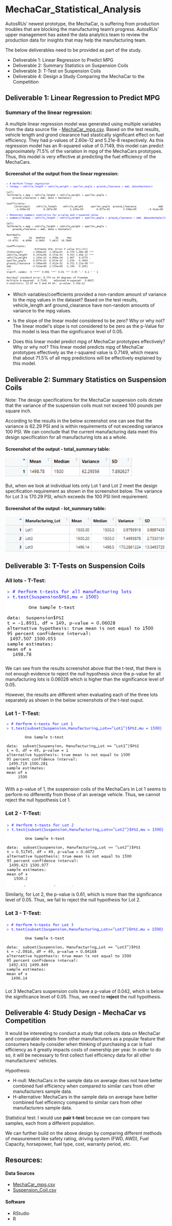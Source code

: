 # MechaCar_Statistical_Analysis
AutosRUs’ newest prototype, the MechaCar, is suffering from production troubles that are blocking the manufacturing team’s progress. AutosRUs’ upper management has asked the data analytics team to review the production data for insights that may help the manufacturing team.

The below deliverables need to be provided as part of the study.
- Deliverable 1: Linear Regression to Predict MPG
- Deliverable 2: Summary Statistics on Suspension Coils
- Deliverable 3: T-Test on Suspension Coils
- Deliverable 4: Design a Study Comparing the MechaCar to the Competition


## Deliverable 1: Linear Regression to Predict MPG
### Summary of the linear regression:
A multiple linear regression model was generated using multiple variables from the data source file - [MechaCar_mpg.csv](https://github.com/Bhargavi-ng/MechaCar_Statistical_Analysis/blob/main/R_Analysis/MechaCar_mpg.csv). Based on the test results, vehicle length and grond clearance had stastically significant effect on fuel efficiency. They had p-values of 2.60e-12 and 5.21e-8 respectively. As this regression model has an R-squared value of 0.7149, this model can predict approximately 71.5% of the variation in mpg of the MechaCars prototypes. Thus, this model is very effective at predicting the fuel efficiency of the MechaCars. 

#### Screenshot of the output from the linear regression:
![Deliverable 1 Output](https://github.com/Bhargavi-ng/MechaCar_Statistical_Analysis/blob/main/Images/Deliverable1_R_Output.PNG)

- Which variables/coefficients provided a non-random amount of variance to the mpg values in the dataset?
  Based on the test results, vehicle_length anf ground_clearance have non-random amounts of variance to the mpg values.

- Is the slope of the linear model considered to be zero? Why or why not?
  The linear model's slope is not considered to be zero as the p-Value for this model is less than the significance level of 0.05.
 
- Does this linear model predict mpg of MechaCar prototypes effectively? Why or why not?
  This linear model predicts mpg of MechaCar prototypes effectively as the r-squared value is 0.7149, which means that about 71.5% of all mpg predictions will be effectively explained by this model.
 

## Deliverable 2: Summary Statistics on Suspension Coils
Note: The design specifications for the MechaCar suspension coils dictate that the variance of the suspension coils must not exceed 100 pounds per square inch.

According to the results in the below screenshot one can see that the variance is 62.29 PSI and is within requirements of not exceeding variance 100 PSI. We can conclude that the current manufacturing data meet this design specification for all manufacturing lots as a whole.
#### Screenshot of the output - total_summary table:
![Deliverable 2 Output - total_summary table](https://github.com/Bhargavi-ng/MechaCar_Statistical_Analysis/blob/main/Images/Deliverable2_total_summary_Output.PNG)

But, when we look at individual lots only Lot 1 and Lot 2 meet the design specification requirement as shown in the screenshot below. The variance for Lot 3 is 170.29 PSI, which exceeds the 100 PSI limit requirement.
#### Screenshot of the output - lot_summary table:
![Deliverable 2 Output - lot_summary table](https://github.com/Bhargavi-ng/MechaCar_Statistical_Analysis/blob/main/Images/Deliverable2_lot_summary_Output.PNG)


## Deliverable 3: T-Tests on Suspension Coils

### All lots - T-Test:
![Deliverable 3 Output - All Lots](https://github.com/Bhargavi-ng/MechaCar_Statistical_Analysis/blob/main/Images/Deliverable3_Output_all_lots_t_test.PNG)

We can see from the results screenshot above that the t-test, that there is not enough evidence to reject the null hypothesis since the p-value for all manufacturing lots is 0.06028 which is higher than the significance level of 0.05. 

However, the results are different when evaluating each of the three lots separately as shown in the below screenshots of the t-test ouput.   

### Lot 1 - T-Test:
![Deliverable 3 Output - Lot 1](https://github.com/Bhargavi-ng/MechaCar_Statistical_Analysis/blob/main/Images/Deliverable3_Output_lot1_t_test.PNG)

With a p-value of 1, the suspension coils of the MechaCars in Lot 1 seems to perform no differently from those of an average vehicle. Thus, we cannot reject the null hypothesis Lot 1.

### Lot 2 - T-Test:
![Deliverable 3 Output - Lot 2](https://github.com/Bhargavi-ng/MechaCar_Statistical_Analysis/blob/main/Images/Deliverable3_Output_lot2_t_test.PNG)

Similarly, for Lot 2, the p-value is 0.61, which is more than the significance level of 0.05. Thus, we fail to reject the null hypothesis for Lot 2.

### Lot 3 - T-Test:
![Deliverable 3 Output - Lot 3](https://github.com/Bhargavi-ng/MechaCar_Statistical_Analysis/blob/main/Images/Deliverable3_Output_lot3_t_test.PNG)

Lot 3 MechaCars suspension coils have a p-value of 0.042, which is below the significance level of 0.05. Thus, we need to **reject** the null hypothesis.


## Deliverable 4: Study Design - MechaCar vs Competition

It would be interesting to conduct a study that collects data on MechaCar and comparable models from other manufacturers as a popular feature that consumers heavily consider when thinking of purchasing a car is fuel efficiency as it greatly impacts costs of ownership per year. In order to do so, it will be necessary to first collect fuel efficiency data for all other manufacturers' vehicles. 

Hypothesis:
  - H-null: MechaCars in the sample data on average does not have better combined fuel efficiency when compared to similar cars from other manufacturers sample data.
  - H-alternative: MechaCars in the sample data on average have better combined fuel efficeincy compared to similar cars from other manufacturers sample data.

Statistical test: I would use **pair t-test** because we can compare two samples, each from a different population.

We can further build on the above design by comparing different methods of measurement like safety rating, driving system (FWD, AWD), Fuel Capacity, horsepower, fuel type, cost, warranty period, etc.


## Resources:
#### Data Sources
- [MechaCar_mpg.csv](https://github.com/Bhargavi-ng/MechaCar_Statistical_Analysis/blob/main/R_Analysis/MechaCar_mpg.csv)
- [Suspension_Coil.csv](https://github.com/Bhargavi-ng/MechaCar_Statistical_Analysis/blob/main/R_Analysis/Suspension_Coil.csv)
#### Software
- RStudio
- R
